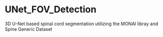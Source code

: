 # UNet_FOV_Detection
3D U-Net based spinal cord segmentation utilizing the MONAI libray and Spine Generic Dataset
